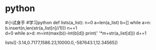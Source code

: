 # python
#小试身手
#学习python
def lists(a_list):
    n=0
    a=len(a_list)
    b=[]
    while a>n:    
        b.insert(n,len(str(a_list[n]//1)))
        n+=1    
    d=0
    while a>d:
        m=int(max(b))-int(b[d])
        print(' '*m+str(a_list[d]))
        d+=1



lists([-3.14,0.7177,1586.23,10000.0,-587643.1,12.34565])
